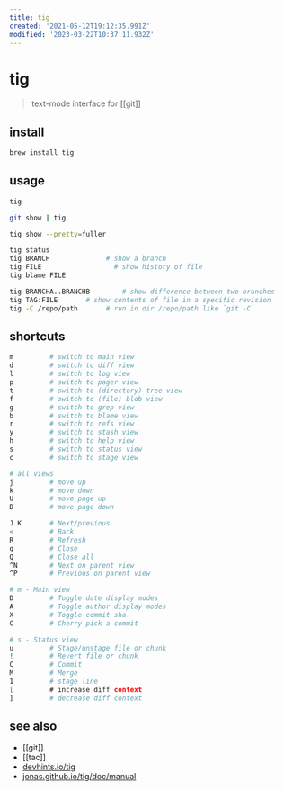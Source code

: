 ```yaml
---
title: tig
created: '2021-05-12T19:12:35.991Z'
modified: '2023-03-22T10:37:11.932Z'
---
```


# tig

> text-mode interface for [[git]]

## install

```sh
brew install tig
```

## usage

```sh
tig

git show | tig

tig show --pretty=fuller

tig status
tig BRANCH 	            # show a branch
tig FILE 	              # show history of file
tig blame FILE

tig BRANCHA..BRANCHB        # show difference between two branches
tig TAG:FILE       # show contents of file in a specific revision
tig -C /repo/path       # run in dir /repo/path like `git -C`
```

## shortcuts

```sh
m         # switch to main view
d         # switch to diff view
l         # switch to log view
p         # switch to pager view
t         # switch to (directory) tree view
f         # switch to (file) blob view
g         # switch to grep view
b         # switch to blame view
r         # switch to refs view
y         # switch to stash view
h         # switch to help view
s         # switch to status view
c         # switch to stage view

# all views
j         # move up
k         # move down
U         # move page up         
D         # move page down

J K       # Next/previous
<         # Back
R         # Refresh
q         # Close
Q         # Close all
^N        # Next on parent view
^P        # Previous on parent view

# m - Main view
D         # Toggle date display modes
A         # Toggle author display modes
X         # Toggle commit sha
C         # Cherry pick a commit

# s - Status view
u         # Stage/unstage file or chunk
!         # Revert file or chunk
C         # Commit
M         # Merge
1         # stage line
[         # increase diff context
]         # decrease diff context
```

## see also

- [[git]]
- [[tac]]
- [devhints.io/tig](https://devhints.io/tig)
- [jonas.github.io/tig/doc/manual](https://jonas.github.io/tig/doc/manual.html)
